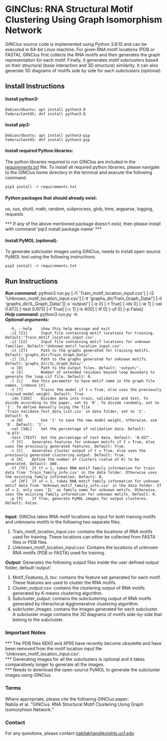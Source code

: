 # GINClus: RNA Structural Motif Clustering Using Graph Isomorphism Network
GINClus source code is implemented using Python 3.8.10 and can be executed in 64-bit Linux machine. For given RNA motif locations (PDB or FASTA), GINClus first collects the RNA motifs and then generates the graph representation for each motif. Finally, it generates motif subclusters based on their structural (base interaction and 3D structure) similarity. It can also generate 3D diagrams of motifs side by side for each subclusters (optional).  



## Install Instructions 

#### Install python3:
```
Debian/Ubuntu: apt install python3.8  
Fedora/CentOS: dnf install python3.8 
```
#### Install pip3: 
```
Debian/Ubuntu: apt install python3-pip  
Fedora/CentOS: dnf install python3-pip  
```
#### Install required Python libraries:  
The python libraries required to run GINClus are included in the [requirements.txt](requirements.txt) file. To install all required python libraries, please navigate to the GINClus home directory in the terminal and execute the following command.
```
pip3 install -r requirements.txt
```

#### Python packages that should already exist:  
os, sys, shutil, math, random, subprocess, glob, time, argparse, logging, requests  
  
*** If any of the above mentioned package doesn't exist, then please install with command 'pip3 install package-name' ***


#### Install PyMOL (optional):  
To generate subcluster images using GINClus, needs to install open-source PyMOL tool using the following instructions: 
```
pip3 install -r requirements.txt
```

## Run Instructions
    
  
**_Run command:_** python3 run.py [-i1 'Train_motif_location_input.csv'] [-i2 'Unknown_motif_location_input.csv'] [-it 'graphs_dir/Train_Graph_Data/'] [-il 'graphs_dir/IL_Graph_Data/'][-o 'output/'] [-e 0] [-t True] [-idx 0] [-w 1] [-val 0.873] [-test 0.973] [-f True] [-c 1] [-k 400] [-tf 0] [-uf 0] [-p False]  
**_Help command:_** python3 run.py -h  
**_Optional arguments:_** 
```
  -h, --help  	show this help message and exit 
  -i1 [I1]    	Input file containing motif locations for training. Default:'Train_motif_location_input.csv'.  
  -i2 [I2]    	Input file containing motif locations for unknown families. Default:'Unknown_motif_location_input.csv'.
  -it [IT]    	Path to the graphs generated for training motifs. Default:'graphs_dir/Train_Graph_Data/'.  
  -il [IL]    	Path to the graphs generated for unknown motifs. Default:'graphs_dir/IL_Graph_Data/'.  
  -o [O]      	Path to the output files. Default: 'output/'.   
  -e [E]      	Number of extended residues beyond loop boundary to generate the loop.cif file. Default: 0.  
  -l [L]	Use this parameter to have motif name in the graph file names. [remove it]
  -t [T]      	Trains the model if t = True, else uses the previously trained model weight. Default: True. 
  -idx [IDX]  	Divides data into train, validation and test. To divide according to the paper, set to '0'. To divide randomly, set to '1'. To define manually using the file 'Train_Validate_Test_data_list.csv' in data folder, set to '2'. Default: 0.
  -w [W]      	Use '1' to save the new model weight, otherwise, use '0'. Default: '1'.  
  -val [VAL]  	Set the percentage of validation data. Default: '0.873'.
  -test [TEST]	Set the percentage of test data. Default: '0.937'.
  -f [F]	Generates features for unknown motifs if f = True, else uses the previously generated features. Default: True.
  -c [C]	Generates cluster output if t = True, else uses the previously generated clustering output. Default: True.
  -k [K]	Define the number of clusters (value of K) to be generated. Default: 400.
  -tf [TF]	If tf = 1, takes RNA motif family information for train data from 'Train_family_info.csv' in the data folder. Otherwise uses the existing family information. Default: 0.
  -uf [UF]	If uf = 1, takes RNA motif family information for unknown motif data from 'Unknown_motif_family_info.csv' in the data folder. If uf = 2, only uses 'IL' as family name for unknown motifs. Otherwise, uses the existing family information for unknown motifs. Default: 0.
  -p [P]	If True, generate PyMOL images for output clusteres. Default: False.
	  
```

**_Input:_** GINClus takes RNA motif locations as input for both training motifs and unknowns motifs in the following two separate files.
1. Train_motif_location_input.csv: contains the locations of RNA motifs used for training. These locations can either be collected from FASTA files or PDB files.
2. Unknown_motif_location_input.csv: Contains the locations of unknown RNA motifs (PDB or FASTA) used for training.


**_Output:_** Generates the following output files inside the user defined output folder, default:'output'.
1. Motif_Features_IL.tsv: contains the feature set generated for each motif. These features are used to cluster the RNA motifs.
2. Cluster_output.csv: contains the clustering output of RNA motifs generated by K-means clustering algorithm.
3. Subcluster_output: contains the subclustering output of RNA motifs generated by Hierachical Agglomerative clustering algorithm.
4. subcluster_images: contans the images generated for each subcluster. A subcluster image contains the 3D diagrams of motifs side-by-side that belong to the subcluster.



           
### Important Notes
*** The PDB files 6EK0 and 4P95 have recently become obsolette and have been removed from the motif location input file 'Unknown_motif_location_input.csv'.  
*** Generating images for all the subclusters is optional and it takes comparatively longer to generate all the images.  
*** Needs to download the open-source PyMOL to generate the subcluster images using GINClus.  


### Terms  
Where appropriate, please cite the following GINClus paper:  
Nabila et al. "GINClus: RNA Structural Motif Clustering Using Graph Isomorphism Network." 

### Contact
For any questions, please contact nabilakhan@knights.ucf.edu

